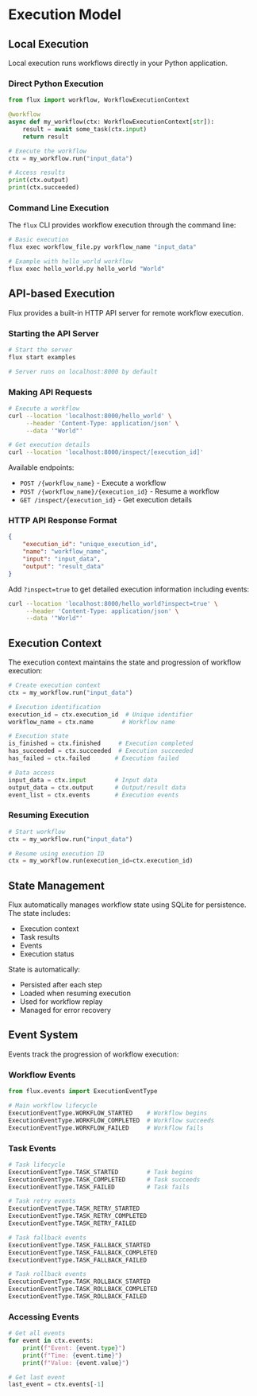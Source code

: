 # Execution Model

## Local Execution

Local execution runs workflows directly in your Python application.

### Direct Python Execution
```python
from flux import workflow, WorkflowExecutionContext

@workflow
async def my_workflow(ctx: WorkflowExecutionContext[str]):
    result = await some_task(ctx.input)
    return result

# Execute the workflow
ctx = my_workflow.run("input_data")

# Access results
print(ctx.output)
print(ctx.succeeded)
```

### Command Line Execution
The `flux` CLI provides workflow execution through the command line:

```bash
# Basic execution
flux exec workflow_file.py workflow_name "input_data"

# Example with hello_world workflow
flux exec hello_world.py hello_world "World"
```

## API-based Execution

Flux provides a built-in HTTP API server for remote workflow execution.

### Starting the API Server
```bash
# Start the server
flux start examples

# Server runs on localhost:8000 by default
```

### Making API Requests

```bash
# Execute a workflow
curl --location 'localhost:8000/hello_world' \
     --header 'Content-Type: application/json' \
     --data '"World"'

# Get execution details
curl --location 'localhost:8000/inspect/[execution_id]'
```

Available endpoints:
- `POST /{workflow_name}` - Execute a workflow
- `POST /{workflow_name}/{execution_id}` - Resume a workflow
- `GET /inspect/{execution_id}` - Get execution details

### HTTP API Response Format
```json
{
    "execution_id": "unique_execution_id",
    "name": "workflow_name",
    "input": "input_data",
    "output": "result_data"
}
```

Add `?inspect=true` to get detailed execution information including events:
```bash
curl --location 'localhost:8000/hello_world?inspect=true' \
     --header 'Content-Type: application/json' \
     --data '"World"'
```

## Execution Context

The execution context maintains the state and progression of workflow execution:

```python
# Create execution context
ctx = my_workflow.run("input_data")

# Execution identification
execution_id = ctx.execution_id  # Unique identifier
workflow_name = ctx.name        # Workflow name

# Execution state
is_finished = ctx.finished     # Execution completed
has_succeeded = ctx.succeeded  # Execution succeeded
has_failed = ctx.failed       # Execution failed

# Data access
input_data = ctx.input        # Input data
output_data = ctx.output      # Output/result data
event_list = ctx.events       # Execution events
```

### Resuming Execution

```python
# Start workflow
ctx = my_workflow.run("input_data")

# Resume using execution ID
ctx = my_workflow.run(execution_id=ctx.execution_id)
```

## State Management

Flux automatically manages workflow state using SQLite for persistence. The state includes:

- Execution context
- Task results
- Events
- Execution status

State is automatically:
- Persisted after each step
- Loaded when resuming execution
- Used for workflow replay
- Managed for error recovery

## Event System

Events track the progression of workflow execution:

### Workflow Events
```python
from flux.events import ExecutionEventType

# Main workflow lifecycle
ExecutionEventType.WORKFLOW_STARTED    # Workflow begins
ExecutionEventType.WORKFLOW_COMPLETED  # Workflow succeeds
ExecutionEventType.WORKFLOW_FAILED     # Workflow fails
```

### Task Events
```python
# Task lifecycle
ExecutionEventType.TASK_STARTED        # Task begins
ExecutionEventType.TASK_COMPLETED      # Task succeeds
ExecutionEventType.TASK_FAILED         # Task fails

# Task retry events
ExecutionEventType.TASK_RETRY_STARTED
ExecutionEventType.TASK_RETRY_COMPLETED
ExecutionEventType.TASK_RETRY_FAILED

# Task fallback events
ExecutionEventType.TASK_FALLBACK_STARTED
ExecutionEventType.TASK_FALLBACK_COMPLETED
ExecutionEventType.TASK_FALLBACK_FAILED

# Task rollback events
ExecutionEventType.TASK_ROLLBACK_STARTED
ExecutionEventType.TASK_ROLLBACK_COMPLETED
ExecutionEventType.TASK_ROLLBACK_FAILED
```

### Accessing Events
```python
# Get all events
for event in ctx.events:
    print(f"Event: {event.type}")
    print(f"Time: {event.time}")
    print(f"Value: {event.value}")

# Get last event
last_event = ctx.events[-1]
```
